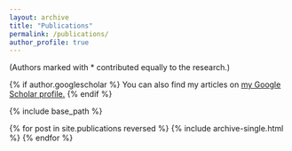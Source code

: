 ```yaml
---
layout: archive
title: "Publications"
permalink: /publications/
author_profile: true
---
```


(Authors marked with * contributed equally to the research.)

{% if author.googlescholar %}
  You can also find my articles on <u><a href="{{author.googlescholar}}">my Google Scholar profile</a>.</u>
{% endif %}

{% include base_path %}

{% for post in site.publications reversed %}
  {% include archive-single.html %}
{% endfor %}

